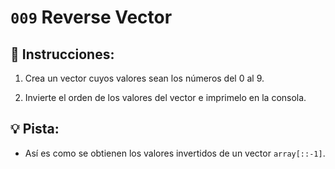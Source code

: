# `009` Reverse Vector

## 📝 Instrucciones:

1. Crea un vector cuyos valores sean los números del 0 al 9.

2. Invierte el orden de los valores del vector e imprimelo en la consola.

## 💡 Pista:

+ Así es como se obtienen los valores invertidos de un vector `array[::-1]`.